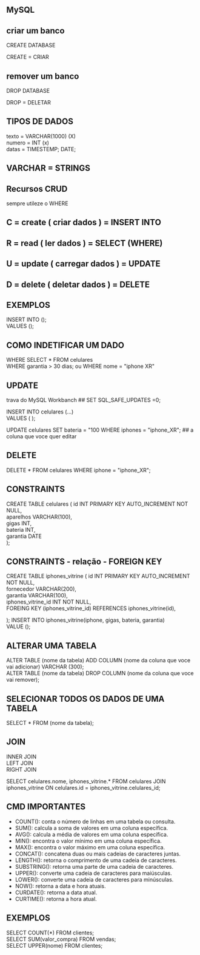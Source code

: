 ## MySQL

## criar um banco
CREATE DATABASE <br/>

CREATE = CRIAR <br/>

## remover um banco
DROP DATABASE <br/>

DROP = DELETAR <br/>

## TIPOS DE DADOS 

texto = VARCHAR(1000) (X) <br/>
numero = INT (x) <br/>
datas = TIMESTEMP; DATE;

## VARCHAR = STRINGS

           
## Recursos CRUD 

sempre utileze o WHERE

## C = create ( criar dados ) = INSERT INTO 
## R = read ( ler dados ) = SELECT (WHERE)
## U = update ( carregar dados ) = UPDATE
## D = delete ( deletar dados ) = DELETE

## EXEMPLOS 
INSERT INTO (); <br/>
VALUES ();

## COMO INDETIFICAR UM DADO 
 WHERE
SELECT * FROM celulares <br/>
WHERE garantia > 30 dias;
ou
WHERE nome = "iphone XR"



## UPDATE   
trava do MySQL Workbanch ## SET SQL_SAFE_UPDATES =0;

INSERT INTO celulares (...) <br/>
VALUES ( );
  
UPDATE celulares SET bateria = "100 WHERE iphones = "iphone_XR"; ## a coluna que voce quer editar 

## DELETE 

DELETE * FROM celulares WHERE iphone = "iphone_XR"; 


## CONSTRAINTS

CREATE TABLE celulares (
  id INT PRIMARY KEY AUTO_INCREMENT NOT NULL, <br/>
  aparelhos VARCHAR(100), <br/>
  gigas INT, <br/>
  bateria INT, <br/>
  garantia DATE <br/>
   );

## CONSTRAINTS - relação - FOREIGN KEY 

CREATE TABLE iphones_vitrine (
  id INT PRIMARY KEY AUTO_INCREMENT NOT NULL, <br/>
  fornecedor VARCHAR(200), <br/>
  garantia VARCHAR(100), <br/>
  iphones_vitrine_id INT NOT NULL, <br/>
  FOREING KEY (iphones_vitrine_id) REFERENCES iphones_vitrine(id),
  
  );
INSERT INTO iphones_vitrine(iphone, gigas, bateria, garantia) <br/>
VALUE ();


        
## ALTERAR UMA TABELA 

ALTER TABLE (nome da tabela) ADD COLUMN (nome da coluna que voce vai adicionar) VARCHAR (300); <br/>
ALTER TABLE (nome da tabela) DROP COLUMN (nome da coluna que voce vai remover); 

## SELECIONAR TODOS OS DADOS DE UMA TABELA
SELECT * FROM (nome da tabela);


## JOIN 

INNER JOIN  <br/>
LEFT JOIN  <br/>
RIGHT JOIN <br/>

SELECT celulares.nome, iphones_vitrine.*
FROM celulares
JOIN iphones_vitrine ON celulares.id = iphones_vitrine.celulares_id;

## CMD IMPORTANTES 

- COUNT(): conta o número de linhas em uma tabela ou consulta. 
- SUM(): calcula a soma de valores em uma coluna específica.
- AVG(): calcula a média de valores em uma coluna específica.
- MIN(): encontra o valor mínimo em uma coluna específica.
- MAX(): encontra o valor máximo em uma coluna específica.
- CONCAT(): concatena duas ou mais cadeias de caracteres juntas.
- LENGTH(): retorna o comprimento de uma cadeia de caracteres.
- SUBSTRING(): retorna uma parte de uma cadeia de caracteres.
- UPPER(): converte uma cadeia de caracteres para maiúsculas.
- LOWER(): converte uma cadeia de caracteres para minúsculas.
- NOW(): retorna a data e hora atuais.
- CURDATE(): retorna a data atual.
- CURTIME(): retorna a hora atual.
 
 ## EXEMPLOS

SELECT COUNT(*) FROM clientes; <br/>
SELECT SUM(valor_compra) FROM vendas; <br/>
SELECT UPPER(nome) FROM clientes; 














